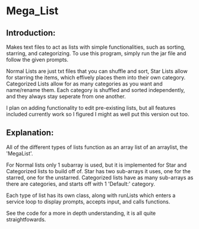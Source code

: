 # Mega_List
## Introduction:
Makes text files to act as lists with simple functionalities, such as sorting, starring, and categorizing. 
To use this program, simply run the jar file and follow the given prompts.

Normal Lists are just txt files that you can shuffle and sort, Star Lists allow for starring the items, which effively places them into their own category.
Categorized Lists allow for as many categories as you want and name/rename them. Each category is shuffled and sorted independently, and they always stay seperate from one another.

I plan on adding functionality to edit pre-existing lists, but all features included currently work so I figured I might as well put this version out too. 

## Explanation:

All of the different types of lists function as an array list of an arraylist, the 'MegaList'. 

For Normal lists only 1 subarray is used, but it is implemented for Star and Categorized lists to build off of. Star has two sub-arrays it uses, one for the starred, one for the unstarred. Categorized lists have as many sub-arrays as there are categories, and starts off with 1 'Default:' category. 

Each type of list has its own class, along with runLists which enters a service loop to display prompts, accepts input, and calls functions.

See the code for a more in depth understanding, it is all quite straightfowards.
